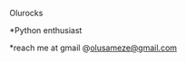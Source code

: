 Olurocks

*Python enthusiast

*reach me at gmail @olusameze@gmail.com



<!---
olurocks/olurocks is a ✨ special ✨ repository because its `README.md` (this file) appears on your GitHub profile.
You can click the Preview link to take a look at your changes.
--->
